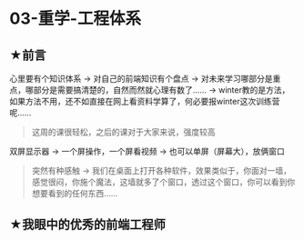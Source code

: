 # 03-重学-工程体系

## ★前言

心里要有个知识体系 -> 对自己的前端知识有个盘点 -> 对未来学习哪部分是重点，哪部分是需要搞清楚的，自然而然就心理有数了…… -> winter教的是方法，如果方法不用，还不如直接在网上看资料学算了，何必要报winter这次训练营呢……

> 这周的课很轻松，之后的课对于大家来说，强度较高

双屏显示器 -> 一个屏操作，一个屏看视频 -> 也可以单屏（屏幕大），放俩窗口

> 突然有种感触 -> 我们在桌面上打开各种软件，效果类似于，你面对一墙，感觉很闷，你施个魔法，这墙就多了个窗口，透过这个窗口，你可以看到你想要看到的任何东西……

## ★我眼中的优秀的前端工程师







